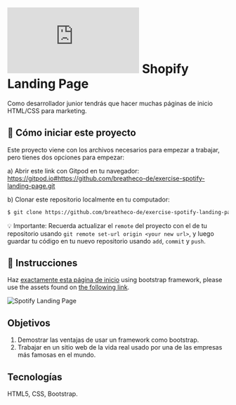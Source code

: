 # ![alt text](https://assets.breatheco.de/apis/img/images.php?blob&random&cat=icon&tags=breathecode,32)  Shopify Landing Page

Como desarrollador junior tendrás que hacer muchas páginas de inicio HTML/CSS para marketing.

## 🌱  Cómo iniciar este proyecto

Este proyecto viene con los archivos necesarios para empezar a trabajar, pero tienes dos opciones para empezar:

a) Abrir este link con Gitpod en tu navegador: https://gitpod.io#https://github.com/breatheco-de/exercise-spotify-landing-page.git

b) Clonar este repositorio localmente en tu computador:
```sh
$ git clone https://github.com/breatheco-de/exercise-spotify-landing-page.git
```

💡 Importante: Recuerda actualizar el `remote` del proyecto con el de tu repositorio usando `git remote set-url origin <your new url>`, y luego guardar tu código en tu nuevo repositorio usando `add`, `commit` y `push`.


## 📝 Instrucciones
Haz [exactamente esta página de inicio](https://github.com/breatheco-de/exercise-spotify-landing-page/blob/master/preview.png?raw=true) using bootstrap framework, please use the assets found on [the following link](https://github.com/breatheco-de/exercise-spotify-landing-page/blob/master/assets.zip?raw=true).

![Spotify Landing Page](https://github.com/breatheco-de/exercise-spotify-landing-page/blob/master/preview.png?raw=true)

## Objetivos

1. Demostrar las ventajas de usar un framework como bootstrap.
2. Trabajar en un sitio web de la vida real usado por una de las empresas más famosas en el mundo.

## Tecnologías

HTML5, CSS, Bootstrap.
